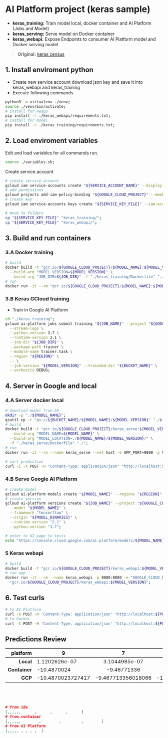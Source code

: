 # AI Platform project (keras sample)

- **keras_training:** Train model local, docker container and AI Platform (Jobs and Model)
- **keras_serving:** Serve model on Docker container
- **keras_webapi:** Expose Endpoints to consumer AI Platform model and Docker serving model 

> **Original:** [keras census](https://github.com/GoogleCloudPlatform/cloudml-samples/tree/master/census/keras)


## 1. Install enviroment python

- Create new service account download json key and save it into keras_webapi and keras_training
- Execute following commands
```bash
python3 -m virtualenv ./venv;
source ./venv/bin/activate;
# install for weapp
pip install -r ./keras_webapi/requirements.txt;
# install for model
pip install -r ./keras_training/requirements.txt;
```


## 2. Load enviroment variables

Edit and load variables for all commands run.
```bash
source ./variables.sh;
```
Create service account
```bash
# create service account
gcloud iam service-accounts create "${SERVICE_ACCOUNT_NAME}" --display-name "${SERVICE_ACCOUNT_NAME}";
# add permissions
gcloud projects add-iam-policy-binding "${GOOGLE_CLOUD_PROJECT}" --member "serviceAccount:${SERVICE_ACCOUNT_EMAIL}" --role roles/editor;
# create key
gcloud iam service-accounts keys create "${SERVICE_KEY_FILE}" --iam-account "${SERVICE_ACCOUNT_EMAIL}";

# move to folders
cp "${SERVICE_KEY_FILE}" "keras_training/";
cp "${SERVICE_KEY_FILE}" "keras_webapi/";
```

## 3. Build and run containers

### 3.A Docker training
```bash
# build
docker build -t "gcr.io/${GOOGLE_CLOUD_PROJECT}/${MODEL_NAME}:${MODEL_VERSION}" \
  --build-arg "MODEL_VERSION=${MODEL_VERSION}" \
  --build-arg "JOB_DIR=${JOB_DIR}" -f "./keras_training/Dockerfile" "./keras_training";
# run
docker run -it --rm "gcr.io/${GOOGLE_CLOUD_PROJECT}/${MODEL_NAME}:${MODEL_VERSION}";
```

### 3.B Keras GCloud training

- Train in Google AI Platform
```bash
cd "./keras_training";
gcloud ai-platform jobs submit training "${JOB_NAME}" --project "${GOOGLE_CLOUD_PROJECT}" \
  --stream-logs \
  --python-version 3.7 \
  --runtime-version 2.1 \
  --job-dir "${JOB_DIR}" \
  --package-path trainer \
  --module-name trainer.task \
  --region "${REGION}" \
  -- \
  --job-version "${MODEL_VERSION}" --trainded-dir "${BUCKET_NAME}" \
  --verbosity DEBUG;
```


## 4. Server in Google and local

### 4.A Server docker local
```bash
# download model from GS
mkdir -p "./${MODEL_NAME}";
gsutil cp -r "gs://${BUCKET_NAME}/${MODEL_NAME}/${MODEL_VERSION}" "./${MODEL_NAME}/";
# build
docker build -t "gcr.io/${GOOGLE_CLOUD_PROJECT}/keras_serve:${MODEL_VERSION}" \
  --build-arg "MODEL_NAME=${MODEL_NAME}" \
  --build-arg "MODEL_LOCATION=./${MODEL_NAME}/${MODEL_VERSION}/" \
  -f "./keras_serve/Dockerfile" "./";
# run
docker run -it --rm --name keras_serve --net host -e APP_PORT=9090 -p 9090:9090 -p 8500:8500 "gcr.io/${GOOGLE_CLOUD_PROJECT}/keras_serve:${MODEL_VERSION}";

# curl prediction
curl -i -X POST -H "Content-Type: application/json" "http://localhost:9090/v1/models/${MODEL_NAME}:predict" -d "${BODY}";
```

### 4.B Serve Google AI Platform
```bash
# create model
gcloud ai-platform models create "${MODEL_NAME}" --regions "${REGION}" --project "${GOOGLE_CLOUD_PROJECT}";
# create version
gcloud ai-platform versions create "${JOB_NAME}" --project "${GOOGLE_CLOUD_PROJECT}" \
  --model "${MODEL_NAME}" \
  --framework "tensorflow" \
  --origin "${MODEL_BINARIES}" \
  --runtime-version "2.1" \
  --python-version "3.7";

# enter to UI page to tests
echo "https://console.cloud.google.com/ai-platform/models/${MODEL_NAME}/versions/${JOB_NAME}/test-and-use?project=${GOOGLE_CLOUD_PROJECT}";
```


### 5 Keras webapi

```bash
# build
docker build -t "gcr.io/${GOOGLE_CLOUD_PROJECT}/keras_webapi:${MODEL_VERSION}" -f "./keras_webapi/Dockerfile" "./keras_webapi";
# run app
docker run -it --rm --name keras_webapi -p 8080:8080 -e "GOOGLE_CLOUD_PROJECT=${GOOGLE_CLOUD_PROJECT}" \
  "gcr.io/${GOOGLE_CLOUD_PROJECT}/keras_webapi:${MODEL_VERSION}";
```

## 6. Test curls
```bash
# to AI Platform
curl -X POST -H 'Content-Type: application/json' "http://localhost:${PORT}/api/keras/${JOB_NAME}" -d "${BODY}";
# to Docker
curl -X POST -H 'Content-Type: application/json' "http://localhost:${PORT}/api/keras-host" -d "${BODY}";
```

## Predictions Review

| **platform**    | 9                 | 7                  | 8                   | 5                  | 10                  | 2                  | 4                  | 6                  | 6                  | 1                |
|----------------:|-------------------|:------------------:|--------------------:|-------------------:|--------------------:|-------------------:|-------------------:|-------------------:|-------------------:|-----------------:|
| **Local**       | 1.1202626e-07     | 3.1044985e-07      | 1.1162208e-07       | 1.0275202e-06      | 4.7845255e-08       | 4.6996918e-04      | 1.3370330e-06      | 1.3858461e-02      | 4.8601555e-07      | 9.8566818e-01    |
| **Container**   | -10.4870024       | -9.46771336        | -10.4906168         | -8.27083111        | -11.3377647         | -2.14531326        | -8.00752735        | 1.23867071         | -9.01949501        | 5.5030942        |
| **GCP**         | -10.4870023727417 | -9.467713356018066 | -10.490616798400879 | -8.270831108093262 | -11.337764739990234 | -2.145313262939453 | -8.007527351379395 | 1.2386707067489624 | -9.019495010375977 | 5.50309419631958 |
```json




# from ide
[,,,,,,      ,      ,      ,      ]
# from container
[,,,,,,        ,        ,         ,        ]
# from AI Platform
[,,,,, , , , ,  ]
```